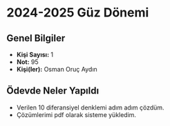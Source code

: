 # 2024-2025 Güz Dönemi

## Genel Bilgiler
* **Kişi Sayısı:** 1
* **Not:** 95
* **Kişi(ler):** Osman Oruç Aydın

## Ödevde Neler Yapıldı
* Verilen 10 diferansiyel denklemi adım adım çözdüm.
* Çözümlerimi pdf olarak sisteme yükledim.
